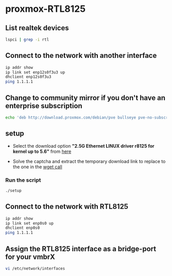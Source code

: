 # proxmox-RTL8125

## List realtek devices
```bash
lspci | grep -i rtl
```
## Connect to the network with another interface
```bash
ip addr show
ip link set enp12s0f3u3 up
dhclient enp12s0f3u3
ping 1.1.1.1
```
## Change to community mirror if you don't have an enterprise subscription
```bash
echo 'deb http://download.proxmox.com/debian/pve bullseye pve-no-subscription' > /etc/apt/sources.list.d/pve-enterprise.list
```
## setup
- Select the download option **"2.5G Ethernet LINUX driver r8125 for kernel up to 5.6"** from [here](https://www.realtek.com/en/component/zoo/category/network-interface-controllers-10-100-1000m-gigabit-ethernet-pci-express-software)

- Solve the captcha and extract the temporary download link to replace to the one in the [wget call](https://github.com/AndreIglesias/proxmox-RTL8125/blob/6f067b85abe3f439dbd4de440417526137091eb6/setup.sh#L14)
### Run the script
```bash
./setup
```
## Connect to the network with RTL8125
```bash
ip addr show
ip link set enp0s0 up
dhclient enp0s0
ping 1.1.1.1
```
## Assign the RTL8125 interface as a bridge-port for your vmbrX
```bash
vi /etc/network/interfaces
```
